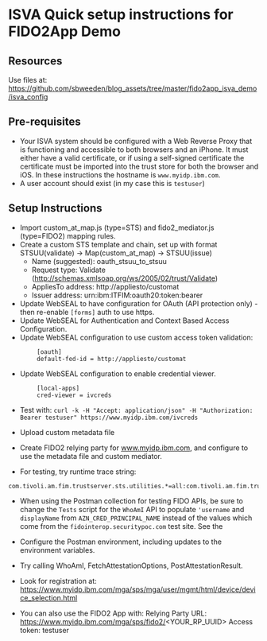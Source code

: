 # ISVA Quick setup instructions for FIDO2App Demo

## Resources 

Use files at: https://github.com/sbweeden/blog_assets/tree/master/fido2app_isva_demo/isva_config

## Pre-requisites

- Your ISVA system should be configured with a Web Reverse Proxy that is functioning and accessible to both browsers and an iPhone. It must either have a valid certificate, or if using a self-signed certificate the certificate must be imported into the trust store for both the browser and iOS. In these instructions the hostname is `www.myidp.ibm.com`.
- A user account should exist (in my case this is `testuser`)

## Setup Instructions

- Import custom_at_map.js (type=STS) and fido2_mediator.js (type=FIDO2) mapping rules.
- Create a custom STS template and chain, set up with format STSUU(validate) -> Map(custom_at_map) -> STSUU(issue)
    - Name (suggested): oauth_stsuu_to_stsuu
    - Request type: Validate (http://schemas.xmlsoap.org/ws/2005/02/trust/Validate)
    - AppliesTo address: http://appliesto/customat
    - Issuer address: urn:ibm:ITFIM:oauth20:token:bearer
- Update WebSEAL to have configuration for OAuth (API protection only) - then re-enable `[forms]` auth to use https.
- Update WebSEAL for Authentication and Context Based Access Configuration.
- Update WebSEAL configuration to use custom access token validation:
```
        [oauth]
        default-fed-id = http://appliesto/customat
```
- Update WebSEAL configuration to enable credential viewer.
```
        [local-apps]
        cred-viewer = ivcreds
```
- Test with:
    `curl -k -H "Accept: application/json" -H "Authorization: Bearer testuser" https://www.myidp.ibm.com/ivcreds`

- Upload custom metadata file
- Create FIDO2 relying party for www.myidp.ibm.com, and configure to use the metadata file and custom mediator.

- For testing, try runtime trace string: 
```
com.tivoli.am.fim.trustserver.sts.utilities.*=all:com.tivoli.am.fim.trustserver.sts.modules.*=all:com.tivoli.am.fim.oidc.protocol.delegate.*=all:com.tivoli.am.fim.fido.*=all:com.ibm.iam.isfs.v2.*=all:com.tivoli.am.fim.authsvc.action.authenticator.fido.*=all
```

- When using the Postman collection for testing FIDO APIs, be sure to change the `Tests` script for the `WhoAmI` API to populate `'username` and `displayName` from `AZN_CRED_PRINCIPAL_NAME` instead of the values which come from the `fidointerop.securitypoc.com` test site. See the 
- Configure the Postman environment, including updates to the environment variables.
- Try calling WhoAmI, FetchAttestationOptions, PostAttestationResult.
- Look for registration at: https://www.myidp.ibm.com/mga/sps/mga/user/mgmt/html/device/device_selection.html

- You can also use the FIDO2 App with:
Relying Party URL: https://www.myidp.ibm.com/mga/sps/fido2/<YOUR_RP_UUID>
Access token: testuser


